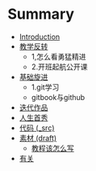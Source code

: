 # Summary

* [Introduction](README.md)
* [教学反转](0MOOC/README.md)
   * 1,怎么看勇猛精进
   * 2.开班起航公开课
* [基础旋进](1sTry/README.md)
   * 1.git学习
   * gitbook与github
* [迭代作品](2nDev/README.md)
* [人生首秀](3rDemo/README.md)
* [代码 (_src)](_src/README.md)
* [素材 (draft)](draft/README.md)
   * [教程该怎么写](draft/how2tutorial.md)
* [有关](ABOUT.md)

